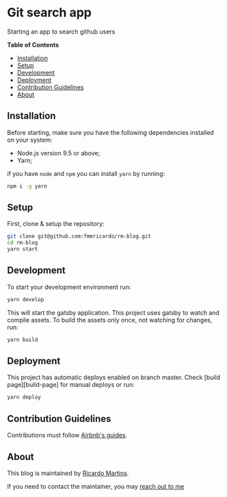 # Git search app

Starting an app to search github users

**Table of Contents**

- [Installation](#installation)
- [Setup](#setup)
- [Development](#development)
- [Deployment](#deployment)
- [Contribution Guidelines](#contribution-guidelines)
- [About](#about)

## Installation

Before starting, make sure you have the following dependencies installed on your system:

- Node.js version 9.5 or above;
- Yarn;

if you have `node` and `npm` you can install `yarn` by running:

```bash
npm i -g yarn
```

## Setup

First, clone & setup the repository:

```bash
git clone git@github.com:fmmricardo/rm-blog.git
cd rm-blog
yarn start
```

## Development

To start your development environment run:

```bash
yarn develop
```

This will start the gatsby application.
This project uses gatsby to watch and compile assets.
To build the assets only once, not watching for changes, run:

```bash
yarn build
```

## Deployment

This project has automatic deploys enabled on branch master. Check [build page][build-page] for manual deploys or run:

```bash
yarn deploy
```

## Contribution Guidelines

Contributions must follow [Airbnb's guides](https://github.com/airbnb/javascript).

## About

This blog is maintained by [Ricardo Martins](https://ricardomartins.netlify.com).

If you need to contact the maintainer, you may <a href="mailto:ricardofilipe5@sapo.pt">reach out to me</a>
